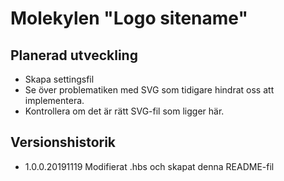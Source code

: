 # Molekylen "Logo sitename"

## Planerad utveckling
* Skapa settingsfil
* Se över problematiken med SVG som tidigare hindrat oss att implementera.
* Kontrollera om det är rätt SVG-fil som ligger här. 

## Versionshistorik
* 1.0.0.20191119 Modifierat .hbs och skapat denna README-fil
